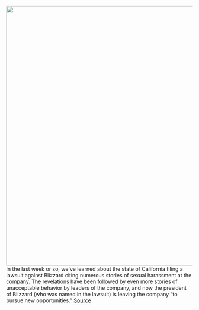<img src='https://cdn.vox-cdn.com/thumbor/ZhutJUOPp5TZG-3lMVd17py6xFY=/0x0:2040x1360/1200x800/filters:focal(857x517:1183x843)/cdn.vox-cdn.com/uploads/chorus_image/image/69671218/acastro_210729_1777_blizzard_0002.0.jpg' width='700px' /><br/>
In the last week or so, we've learned about the state of California filing a lawsuit against Blizzard citing numerous stories of sexual harassment at the company. The revelations have been followed by even more stories of unacceptable behavior by leaders of the company, and now the president of Blizzard (who was named in the lawsuit) is leaving the company “to pursue new opportunities.”
<a href='https://www.theverge.com/2021/8/3/22607356/blizzard-president-leaving-harassment-protest-brack'> Source <a/>